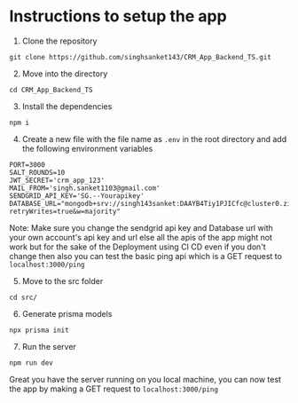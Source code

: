 # Instructions to setup the app

1. Clone the repository

```
git clone https://github.com/singhsanket143/CRM_App_Backend_TS.git
```

2. Move into the directory

```
cd CRM_App_Backend_TS
```

3. Install the dependencies

```
npm i
```

4. Create a new file with the file name as `.env` in the root directory and add the following environment variables
```
PORT=3000
SALT_ROUNDS=10
JWT_SECRET='crm_app_123'
MAIL_FROM='singh.sanket1103@gmail.com'
SENDGRID_API_KEY='SG.--Yourapikey'
DATABASE_URL="mongodb+srv://singh143sanket:DAAYB4Tiy1PJICfc@cluster0.zizai0c.mongodb.net/crm_dev_db_ts?retryWrites=true&w=majority"
```

Note: Make sure you change the sendgrid api key and Database url with your own account's api key and url else all the apis of the app might not work but for the sake of the Deployment using CI CD even if you don't change then also you can test the basic ping api which is a GET request to `localhost:3000/ping`

5. Move to the src folder
   
```
cd src/
```

6. Generate prisma models

```
npx prisma init
```

7. Run the server

```
npm run dev
```

Great you have the server running on you local machine, you can now test the app by making a GET request to `localhost:3000/ping`
